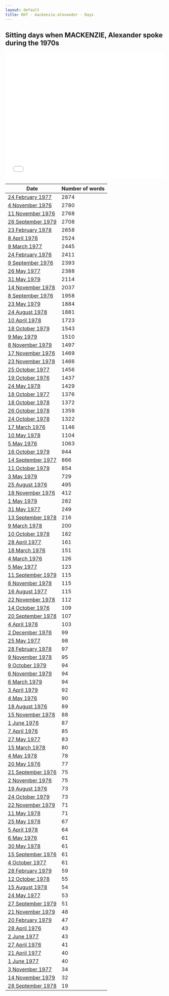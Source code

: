 ```yaml
---
layout: default
title: KKT - mackenzie-alexander - Days
---
```

## Sitting days when MACKENZIE, Alexander spoke during the 1970s

<iframe width="100%" height="400" frameborder="0" scrolling="no" src="//plot.ly/~wragge/1189.embed"></iframe>

| Date | Number of words |
|--------------|----------------|
|[24 February 1977](https://historichansard.net/hofreps/1977/19770224_reps_30_hor103/)|2874|
|[4 November 1976](https://historichansard.net/hofreps/1976/19761104_reps_30_hor101/)|2780|
|[11 November 1976](https://historichansard.net/hofreps/1976/19761111_reps_30_hor101/)|2768|
|[26 September 1979](https://historichansard.net/hofreps/1979/19790926_reps_31_hor115/)|2708|
|[23 February 1978](https://historichansard.net/hofreps/1978/19780223_reps_31_hor108/)|2658|
|[8 April 1976](https://historichansard.net/hofreps/1976/19760408_reps_30_hor98/)|2524|
|[9 March 1977](https://historichansard.net/hofreps/1977/19770309_reps_30_hor104/)|2445|
|[24 February 1976](https://historichansard.net/hofreps/1976/19760224_reps_30_hor98/)|2411|
|[9 September 1976](https://historichansard.net/hofreps/1976/19760909_reps_30_hor100/)|2393|
|[26 May 1977](https://historichansard.net/hofreps/1977/19770526_reps_30_hor105/)|2388|
|[31 May 1979](https://historichansard.net/hofreps/1979/19790531_reps_31_hor114/)|2114|
|[14 November 1978](https://historichansard.net/hofreps/1978/19781114_reps_31_hor112/)|2037|
|[8 September 1976](https://historichansard.net/hofreps/1976/19760908_reps_30_hor100/)|1958|
|[23 May 1979](https://historichansard.net/hofreps/1979/19790523_reps_31_hor114/)|1884|
|[24 August 1978](https://historichansard.net/hofreps/1978/19780824_reps_31_hor110/)|1881|
|[10 April 1978](https://historichansard.net/hofreps/1978/19780410_reps_31_hor108/)|1723|
|[18 October 1979](https://historichansard.net/hofreps/1979/19791018_reps_31_hor116/)|1543|
|[9 May 1979](https://historichansard.net/hofreps/1979/19790509_reps_31_hor114/)|1510|
|[8 November 1979](https://historichansard.net/hofreps/1979/19791108_reps_31_hor116/)|1497|
|[17 November 1976](https://historichansard.net/hofreps/1976/19761117_reps_30_hor102/)|1469|
|[23 November 1978](https://historichansard.net/hofreps/1978/19781123_reps_31_hor112/)|1466|
|[25 October 1977](https://historichansard.net/hofreps/1977/19771025_reps_30_hor107/)|1456|
|[19 October 1976](https://historichansard.net/hofreps/1976/19761019_reps_30_hor101/)|1437|
|[24 May 1978](https://historichansard.net/hofreps/1978/19780524_reps_31_hor109/)|1429|
|[18 October 1977](https://historichansard.net/hofreps/1977/19771018_reps_30_hor107/)|1376|
|[18 October 1978](https://historichansard.net/hofreps/1978/19781018_reps_31_hor111/)|1372|
|[26 October 1978](https://historichansard.net/hofreps/1978/19781026_reps_31_hor111/)|1359|
|[24 October 1978](https://historichansard.net/hofreps/1978/19781024_reps_31_hor111/)|1322|
|[17 March 1976](https://historichansard.net/hofreps/1976/19760317_reps_30_hor98/)|1146|
|[10 May 1978](https://historichansard.net/hofreps/1978/19780510_reps_31_hor109/)|1104|
|[5 May 1976](https://historichansard.net/hofreps/1976/19760505_reps_30_hor99/)|1063|
|[16 October 1979](https://historichansard.net/hofreps/1979/19791016_reps_31_hor116/)|944|
|[14 September 1977](https://historichansard.net/hofreps/1977/19770914_reps_30_hor106/)|866|
|[11 October 1979](https://historichansard.net/hofreps/1979/19791011_reps_31_hor116/)|854|
|[3 May 1979](https://historichansard.net/hofreps/1979/19790503_reps_31_hor114/)|729|
|[25 August 1976](https://historichansard.net/hofreps/1976/19760825_reps_30_hor100/)|495|
|[18 November 1976](https://historichansard.net/hofreps/1976/19761118_reps_30_hor102/)|412|
|[1 May 1979](https://historichansard.net/hofreps/1979/19790501_reps_31_hor114/)|282|
|[31 May 1977](https://historichansard.net/hofreps/1977/19770531_reps_30_hor105/)|249|
|[13 September 1978](https://historichansard.net/hofreps/1978/19780913_reps_31_hor110/)|216|
|[9 March 1978](https://historichansard.net/hofreps/1978/19780309_reps_31_hor108/)|200|
|[10 October 1978](https://historichansard.net/hofreps/1978/19781010_reps_31_hor111/)|182|
|[28 April 1977](https://historichansard.net/hofreps/1977/19770428_reps_30_hor105/)|161|
|[18 March 1976](https://historichansard.net/hofreps/1976/19760318_reps_30_hor98/)|151|
|[4 March 1976](https://historichansard.net/hofreps/1976/19760304_reps_30_hor98/)|126|
|[5 May 1977](https://historichansard.net/hofreps/1977/19770505_reps_30_hor105/)|123|
|[11 September 1979](https://historichansard.net/hofreps/1979/19790911_reps_31_hor115/)|115|
|[8 November 1978](https://historichansard.net/hofreps/1978/19781108_reps_31_hor112/)|115|
|[16 August 1977](https://historichansard.net/hofreps/1977/19770816_reps_30_hor106/)|115|
|[22 November 1978](https://historichansard.net/hofreps/1978/19781122_reps_31_hor112/)|112|
|[14 October 1976](https://historichansard.net/hofreps/1976/19761014_reps_30_hor101/)|109|
|[20 September 1978](https://historichansard.net/hofreps/1978/19780920_reps_31_hor110/)|107|
|[4 April 1978](https://historichansard.net/hofreps/1978/19780404_reps_31_hor108/)|103|
|[2 December 1976](https://historichansard.net/hofreps/1976/19761202_reps_30_hor102/)|99|
|[25 May 1977](https://historichansard.net/hofreps/1977/19770525_reps_30_hor105/)|98|
|[28 February 1978](https://historichansard.net/hofreps/1978/19780228_reps_31_hor108/)|97|
|[9 November 1978](https://historichansard.net/hofreps/1978/19781109_reps_31_hor112/)|95|
|[9 October 1979](https://historichansard.net/hofreps/1979/19791009_reps_31_hor116/)|94|
|[6 November 1979](https://historichansard.net/hofreps/1979/19791106_reps_31_hor116/)|94|
|[6 March 1979](https://historichansard.net/hofreps/1979/19790306_reps_31_hor113/)|94|
|[3 April 1979](https://historichansard.net/hofreps/1979/19790403_reps_31_hor113/)|92|
|[4 May 1976](https://historichansard.net/hofreps/1976/19760504_reps_30_hor99/)|90|
|[18 August 1976](https://historichansard.net/hofreps/1976/19760818_reps_30_hor100/)|89|
|[15 November 1978](https://historichansard.net/hofreps/1978/19781115_reps_31_hor112/)|88|
|[1 June 1976](https://historichansard.net/hofreps/1976/19760601_reps_30_hor99/)|87|
|[7 April 1976](https://historichansard.net/hofreps/1976/19760407_reps_30_hor98/)|85|
|[27 May 1977](https://historichansard.net/hofreps/1977/19770527_reps_30_hor105/)|83|
|[15 March 1978](https://historichansard.net/hofreps/1978/19780315_reps_31_hor108/)|80|
|[4 May 1978](https://historichansard.net/hofreps/1978/19780504_reps_31_hor109/)|78|
|[20 May 1976](https://historichansard.net/hofreps/1976/19760520_reps_30_hor99/)|77|
|[21 September 1976](https://historichansard.net/hofreps/1976/19760921_reps_30_hor100/)|75|
|[2 November 1976](https://historichansard.net/hofreps/1976/19761102_reps_30_hor101/)|75|
|[19 August 1976](https://historichansard.net/hofreps/1976/19760819_reps_30_hor100/)|73|
|[24 October 1979](https://historichansard.net/hofreps/1979/19791024_reps_31_hor116/)|73|
|[22 November 1979](https://historichansard.net/hofreps/1979/19791122_reps_31_hor116/)|71|
|[11 May 1978](https://historichansard.net/hofreps/1978/19780511_reps_31_hor109/)|71|
|[25 May 1978](https://historichansard.net/hofreps/1978/19780525_reps_31_hor109/)|67|
|[5 April 1978](https://historichansard.net/hofreps/1978/19780405_reps_31_hor108/)|64|
|[6 May 1976](https://historichansard.net/hofreps/1976/19760506_reps_30_hor99/)|61|
|[30 May 1978](https://historichansard.net/hofreps/1978/19780530_reps_31_hor109/)|61|
|[15 September 1976](https://historichansard.net/hofreps/1976/19760915_reps_30_hor100/)|61|
|[4 October 1977](https://historichansard.net/hofreps/1977/19771004_reps_30_hor106/)|61|
|[28 February 1979](https://historichansard.net/hofreps/1979/19790228_reps_31_hor113/)|59|
|[12 October 1978](https://historichansard.net/hofreps/1978/19781012_reps_31_hor111/)|55|
|[15 August 1978](https://historichansard.net/hofreps/1978/19780815_reps_31_hor110/)|54|
|[24 May 1977](https://historichansard.net/hofreps/1977/19770524_reps_30_hor105/)|53|
|[27 September 1979](https://historichansard.net/hofreps/1979/19790927_reps_31_hor115/)|51|
|[21 November 1979](https://historichansard.net/hofreps/1979/19791121_reps_31_hor116/)|48|
|[20 February 1979](https://historichansard.net/hofreps/1979/19790220_reps_31_hor113/)|47|
|[28 April 1976](https://historichansard.net/hofreps/1976/19760428_reps_30_hor99/)|43|
|[2 June 1977](https://historichansard.net/hofreps/1977/19770602_reps_30_hor105/)|43|
|[27 April 1976](https://historichansard.net/hofreps/1976/19760427_reps_30_hor99/)|41|
|[21 April 1977](https://historichansard.net/hofreps/1977/19770421_reps_30_hor104/)|40|
|[1 June 1977](https://historichansard.net/hofreps/1977/19770601_reps_30_hor105/)|40|
|[3 November 1977](https://historichansard.net/hofreps/1977/19771103_reps_30_hor107/)|34|
|[14 November 1979](https://historichansard.net/hofreps/1979/19791114_reps_31_hor116/)|32|
|[28 September 1978](https://historichansard.net/hofreps/1978/19780928_reps_31_hor111/)|19|
